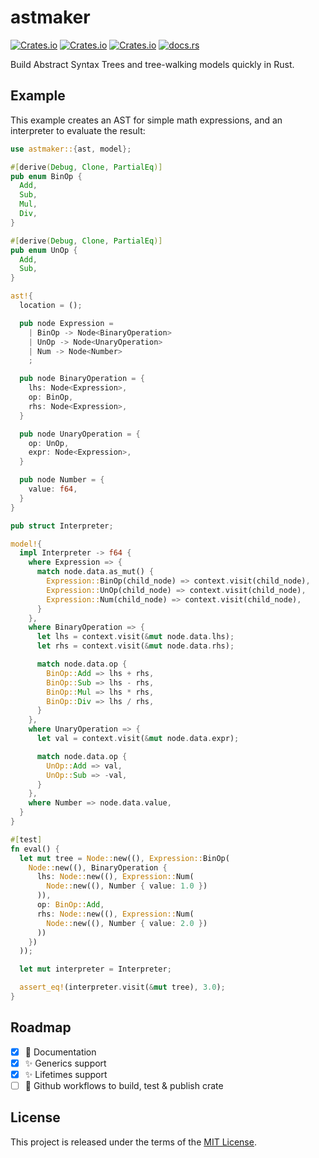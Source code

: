 # astmaker

[![Crates.io](https://img.shields.io/crates/v/astmaker?style=flat-square)](https://crates.io/crates/astmaker)
[![Crates.io](https://img.shields.io/crates/l/astmaker?style=flat-square)](https://crates.io/crates/astmaker)
[![Crates.io](https://img.shields.io/crates/d/astmaker?style=flat-square)](https://crates.io/crates/astmaker)
[![docs.rs](https://img.shields.io/docsrs/astmaker?style=flat-square)](https://docs.rs/astmaker)

Build Abstract Syntax Trees and tree-walking models quickly in Rust.

## Example

This example creates an AST for simple math expressions, and an interpreter to
evaluate the result:

```rust
use astmaker::{ast, model};

#[derive(Debug, Clone, PartialEq)]
pub enum BinOp {
  Add,
  Sub,
  Mul,
  Div,
}

#[derive(Debug, Clone, PartialEq)]
pub enum UnOp {
  Add,
  Sub,
}

ast!{
  location = ();

  pub node Expression =
    | BinOp -> Node<BinaryOperation>
    | UnOp -> Node<UnaryOperation>
    | Num -> Node<Number>
    ;

  pub node BinaryOperation = {
    lhs: Node<Expression>,
    op: BinOp,
    rhs: Node<Expression>,
  }

  pub node UnaryOperation = {
    op: UnOp,
    expr: Node<Expression>,
  }

  pub node Number = {
    value: f64,
  }
}

pub struct Interpreter;

model!{
  impl Interpreter -> f64 {
    where Expression => {
      match node.data.as_mut() {
        Expression::BinOp(child_node) => context.visit(child_node),
        Expression::UnOp(child_node) => context.visit(child_node),
        Expression::Num(child_node) => context.visit(child_node),
      }
    },
    where BinaryOperation => {
      let lhs = context.visit(&mut node.data.lhs);
      let rhs = context.visit(&mut node.data.rhs);

      match node.data.op {
        BinOp::Add => lhs + rhs,
        BinOp::Sub => lhs - rhs,
        BinOp::Mul => lhs * rhs,
        BinOp::Div => lhs / rhs,
      }
    },
    where UnaryOperation => {
      let val = context.visit(&mut node.data.expr);

      match node.data.op {
        UnOp::Add => val,
        UnOp::Sub => -val,
      }
    },
    where Number => node.data.value,
  }
}

#[test]
fn eval() {
  let mut tree = Node::new((), Expression::BinOp(
    Node::new((), BinaryOperation {
      lhs: Node::new((), Expression::Num(
        Node::new((), Number { value: 1.0 })
      )),
      op: BinOp::Add,
      rhs: Node::new((), Expression::Num(
        Node::new((), Number { value: 2.0 })
      ))
    })
  ));

  let mut interpreter = Interpreter;

  assert_eq!(interpreter.visit(&mut tree), 3.0);
}
```

## Roadmap

 - [x] :memo: Documentation
 - [x] :sparkles: Generics support
 - [x] :sparkles: Lifetimes support
 - [ ] :construction_worker: Github workflows to build, test & publish crate

## License

This project is released under the terms of the [MIT License](./LICENSE.txt).
